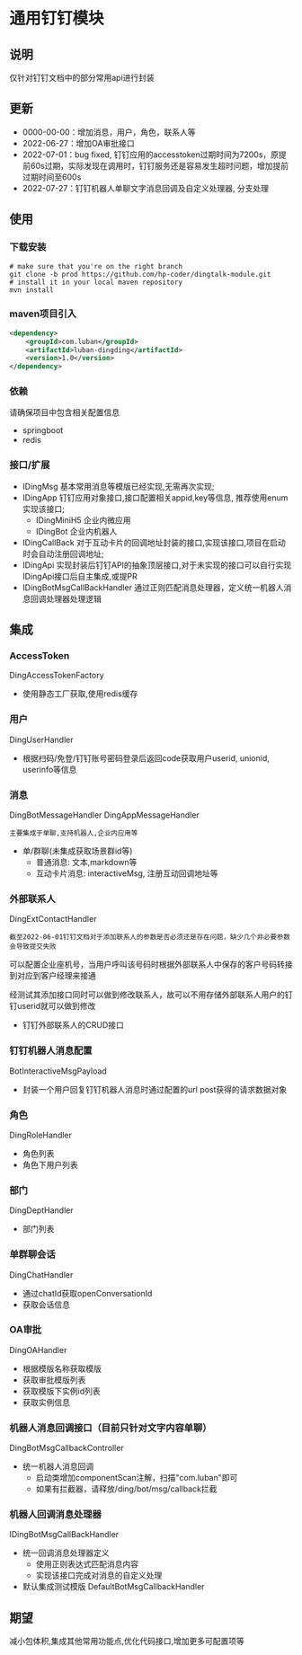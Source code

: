 # 通用钉钉模块

## 说明
仅针对钉钉文档中的部分常用api进行封装

## 更新
- 0000-00-00：增加消息，用户，角色，联系人等
- 2022-06-27：增加OA审批接口
- 2022-07-01：bug fixed, 钉钉应用的accesstoken过期时间为7200s，原提前60s过期，实际发现在调用时，钉钉服务还是容易发生超时问题，增加提前过期时间至600s
- 2022-07-27：钉钉机器人单聊文字消息回调及自定义处理器, 分支处理

## 使用
### 下载安装
```shell
# make sure that you're on the right branch
git clone -b prod https://github.com/hp-coder/dingtalk-module.git
# install it in your local maven repository
mvn install
```
### maven项目引入
```xml
<dependency>
    <groupId>com.luban</groupId>
    <artifactId>luban-dingding</artifactId>
    <version>1.0</version>
</dependency>
```

### 依赖
请确保项目中包含相关配置信息
- springboot
- redis

### 接口/扩展
- IDingMsg 基本常用消息等模版已经实现,无需再次实现;
- IDingApp 钉钉应用对象接口,接口配置相关appid,key等信息, 推荐使用enum实现该接口;
    - IDingMiniH5 企业内微应用
    - IDingBot 企业内机器人
- IDingCallBack 对于互动卡片的回调地址封装的接口,实现该接口,项目在启动时会自动注册回调地址;
- IDingApi 实现封装后钉钉API的抽象顶层接口,对于未实现的接口可以自行实现IDingApi接口后自主集成,或提PR
- IDingBotMsgCallBackHandler 通过正则匹配消息处理器，定义统一机器人消息回调处理器处理逻辑
## 集成
### AccessToken
DingAccessTokenFactory
- 使用静态工厂获取,使用redis缓存

### 用户
DingUserHandler
- 根据扫码/免登/钉钉账号密码登录后返回code获取用户userid, unionid, userinfo等信息

### 消息
DingBotMessageHandler
DingAppMessageHandler

`主要集成于单聊,支持机器人,企业内应用等`
- 单/群聊(未集成获取场景群id等)
    - 普通消息: 文本,markdown等
    - 互动卡片消息: interactiveMsg, 注册互动回调地址等

### 外部联系人
DingExtContactHandler

`截至2022-06-01钉钉文档对于添加联系人的参数是否必须还是存在问题，缺少几个非必要参数会导致提交失败`

可以配置企业座机号，当用户呼叫该号码时根据外部联系人中保存的客户号码转接到对应到客户经理来接通

经测试其添加接口同时可以做到修改联系人，故可以不用存储外部联系人用户的钉钉userid就可以做到修改
- 钉钉外部联系人的CRUD接口

### 钉钉机器人消息配置
BotInteractiveMsgPayload
- 封装一个用户回复钉钉机器人消息时通过配置的url post获得的请求数据对象

### 角色
DingRoleHandler
- 角色列表
- 角色下用户列表

### 部门
DingDeptHandler
- 部门列表

### 单群聊会话
DingChatHandler
- 通过chatId获取openConversationId
- 获取会话信息

### OA审批
DingOAHandler
- 根据模版名称获取模版
- 获取审批模版列表
- 获取模版下实例id列表
- 获取实例信息

### 机器人消息回调接口（目前只针对文字内容单聊）
DingBotMsgCallbackController
- 统一机器人消息回调
    - 启动类增加componentScan注解，扫描"com.luban"即可
    - 如果有拦截器，请释放/ding/bot/msg/callback拦截

### 机器人回调消息处理器
IDingBotMsgCallBackHandler
- 统一回调消息处理器定义
    - 使用正则表达式匹配消息内容
    - 实现该接口完成对消息的自定义处理
- 默认集成测试模版 DefaultBotMsgCallbackHandler



## 期望
减小包体积,集成其他常用功能点,优化代码接口,增加更多可配置项等
